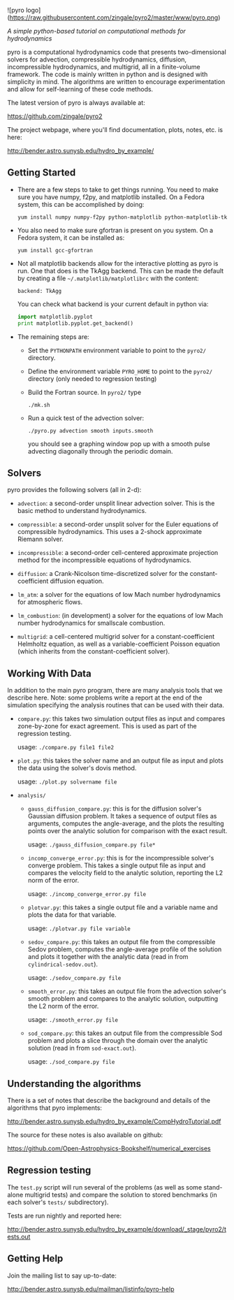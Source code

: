 ![pyro logo]
(https://raw.githubusercontent.com/zingale/pyro2/master/www/pyro.png)

*A simple python-based tutorial on computational methods for hydrodynamics*


pyro is a computational hydrodynamics code that presents
two-dimensional solvers for advection, compressible hydrodynamics,
diffusion, incompressible hydrodynamics, and multigrid, all in a
finite-volume framework.  The code is mainly written in python and is
designed with simplicity in mind.  The algorithms are written to
encourage experimentation and allow for self-learning of these code
methods.

The latest version of pyro is always available at:

https://github.com/zingale/pyro2

The project webpage, where you'll find documentation, plots, notes,
etc. is here:

http://bender.astro.sunysb.edu/hydro_by_example/


## Getting Started

  - There are a few steps to take to get things running. You need to
     make sure you have numpy, f2py, and matplotlib installed. On a
     Fedora system, this can be accomplished by doing:

       `yum install numpy numpy-f2py python-matplotlib python-matplotlib-tk`

  - You also need to make sure gfortran is present on you system. On
     a Fedora system, it can be installed as: 

       `yum install gcc-gfortran` 

  - Not all matplotlib backends allow for the interactive plotting as
     pyro is run. One that does is the TkAgg backend. This can be made
     the default by creating a file `~/.matplotlib/matplotlibrc` with
     the content:

       `backend: TkAgg`

     You can check what backend is your current default in python via: 

       ```python
       import matplotlib.pyplot 
       print matplotlib.pyplot.get_backend() 
       ```

  - The remaining steps are: 

      * Set the `PYTHONPATH` environment variable to point to the `pyro2/`
        directory.

      * Define the environment variable `PYRO_HOME` to point to the
        `pyro2/` directory (only needed to regression testing)
	  
      * Build the Fortran source. In `pyro2/` type 

          `./mk.sh` 

      * Run a quick test of the advection solver: 

          `./pyro.py advection smooth inputs.smooth` 

        you should see a graphing window pop up with a smooth pulse
        advecting diagonally through the periodic domain.


## Solvers

pyro provides the following solvers (all in 2-d):

  - `advection`: a second-order unsplit linear advection solver.  This
    is the basic method to understand hydrodynamics.

  - `compressible`: a second-order unsplit solver for the Euler
    equations of compressible hydrodynamics.  This uses a 2-shock
    approximate Riemann solver.

  - `incompressible`: a second-order cell-centered approximate
    projection method for the incompressible equations of
    hydrodynamics.

  - `diffusion`: a Crank-Nicolson time-discretized solver for the
    constant-coefficient diffusion equation.

  - `lm_atm`: a solver for the equations of low Mach number
    hydrodynamics for atmospheric flows.

  - `lm_combustion`: (in development) a solver for the equations of
    low Mach number hydrodynamics for smallscale combustion.

  - `multigrid`: a cell-centered multigrid solver for a
    constant-coefficient Helmholtz equation, as well as a
    variable-coefficient Poisson equation (which inherits from the
    constant-coefficient solver).


## Working With Data

In addition to the main pyro program, there are many analysis tools
that we describe here. Note: some problems write a report at the end
of the simulation specifying the analysis routines that can be used
with their data.

  - `compare.py`: this takes two simulation output files as input and
    compares zone-by-zone for exact agreement. This is used as part of
    the regression testing.

      usage: `./compare.py file1 file2`

  - `plot.py`: this takes the solver name and an output file as input
    and plots the data using the solver's dovis method.

      usage: `./plot.py solvername file`

  - `analysis/`

      * `gauss_diffusion_compare.py`: this is for the diffusion solver's
        Gaussian diffusion problem. It takes a sequence of output
        files as arguments, computes the angle-average, and the plots
        the resulting points over the analytic solution for comparison
        with the exact result.

          usage: `./gauss_diffusion_compare.py file*`

      * `incomp_converge_error.py`: this is for the incompressible
        solver's converge problem. This takes a single output file as
        input and compares the velocity field to the analytic
        solution, reporting the L2 norm of the error.

          usage: `./incomp_converge_error.py file`

      * `plotvar.py`: this takes a single output file and a variable
        name and plots the data for that variable.

          usage: `./plotvar.py file variable`

      * `sedov_compare.py`: this takes an output file from the
        compressible Sedov problem, computes the angle-average profile
        of the solution and plots it together with the analytic data
        (read in from `cylindrical-sedov.out`).

          usage: `./sedov_compare.py file`

      * `smooth_error.py`: this takes an output file from the advection
        solver's smooth problem and compares to the analytic solution,
        outputting the L2 norm of the error.

          usage: `./smooth_error.py file`

      * `sod_compare.py`: this takes an output file from the
        compressible Sod problem and plots a slice through the domain
        over the analytic solution (read in from `sod-exact.out`).

          usage: `./sod_compare.py file`


## Understanding the algorithms

  There is a set of notes that describe the background and details of the
  algorithms that pyro implements:

  http://bender.astro.sunysb.edu/hydro_by_example/CompHydroTutorial.pdf

  The source for these notes is also available on github:

  https://github.com/Open-Astrophysics-Bookshelf/numerical_exercises


## Regression testing

  The `test.py` script will run several of the problems (as well as some
  stand-alone multigrid tests) and compare the solution to stored
  benchmarks (in each solver's `tests/` subdirectory).
  
  Tests are run nightly and reported here:

  http://bender.astro.sunysb.edu/hydro_by_example/download/_stage/pyro2/tests.out


## Getting Help

  Join the mailing list to say up-to-date:

  http://bender.astro.sunysb.edu/mailman/listinfo/pyro-help

